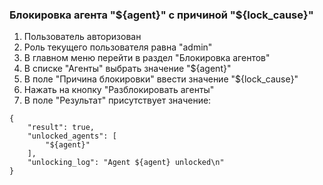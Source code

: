 ### Блокировка агента "${agent}" с причиной "${lock_cause}"

1. Пользователь авторизован
1. Роль текущего пользователя равна "admin"
1. В главном меню перейти в раздел "Блокировка агентов"
1. В списке "Агенты" выбрать значение "${agent}"
1. В поле "Причина блокировки" ввести значение "${lock_cause}"
1. Нажать на кнопку "Разблокировать агенты"
1. В поле "Результат" присутствует значение:
```
{
    "result": true,
    "unlocked_agents": [
        "${agent}"
    ],
    "unlocking_log": "Agent ${agent} unlocked\n"
}
```